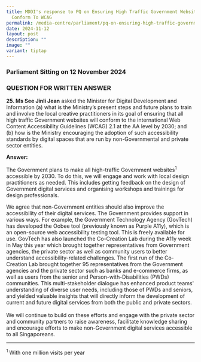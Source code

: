 ```yaml
---
title: MDDI's response to PQ on Ensuring High Traffic Government Websites
  Conform To WCAG
permalink: /media-centre/parliament/pq-on-ensuring-high-traffic-government-websites-conform-to-wcag/
date: 2024-11-12
layout: post
description: ""
image: ""
variant: tiptap
---
```

<h3>Parliament Sitting on 12 November 2024</h3>
<h3>QUESTION FOR WRITTEN ANSWER</h3>
<p><strong>25. Ms See Jinli Jean</strong> asked the Minister for Digital Development
and Information (a) what is the Ministry’s present steps and future plans
to train and involve the local creative practitioners in its goal of ensuring
that all high traffic Government websites will conform to the international
Web Content Accessibility Guidelines (WCAG) 2.1 at the AA level by 2030;
and (b) how is the Ministry encouraging the adoption of such accessibility
standards by digital spaces that are run by non-Governmental and private
sector entities.</p>
<p><strong>Answer:</strong>
</p>
<p>The Government plans to make all high-traffic Government websites<sup>1</sup> accessible
by 2030. To do this, we will engage and work with local design practitioners
as needed. This includes getting feedback on the design of Government digital
services and organising workshops and trainings for design professionals.</p>
<p>We agree that non-Government entities should also improve the accessibility
of their digital services. The Government provides support in various ways.
For example, the Government Technology Agency (GovTech) has developed the
Oobee tool (previously known as Purple A11y), which is an open-source web
accessibility testing tool. This is freely available for use. GovTech has
also launched the Co-Creation Lab during the A11y week in May this year
which brought together representatives from Government agencies, the private
sector as well as community users to better understand accessibility-related
challenges. The first run of the Co-Creation Lab brought together 95 representatives
from the Government agencies and the private sector such as banks and e-commerce
firms, as well as users from the senior and Person-with-Disabilities (PWDs)
communities. This multi-stakeholder dialogue has enhanced product teams'
understanding of diverse user needs, including those of PWDs and seniors,
and yielded valuable insights that will directly inform the development
of current and future digital services from both the public and private
sectors.
<br>
<br>We will continue to build on these efforts and engage with the private
sector and community partners to raise awareness, facilitate knowledge
sharing and encourage efforts to make non-Government digital services accessible
to all Singaporeans.</p>
<hr>
<p><sup>1 </sup>With one million visits per year
<br>
</p>